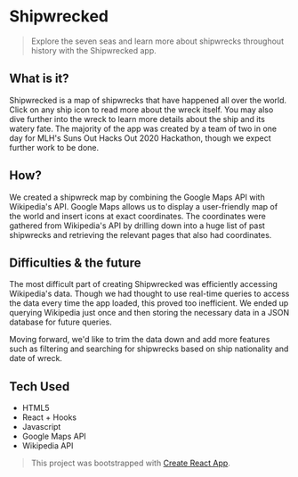 # Shipwrecked
> Explore the seven seas and learn more about shipwrecks throughout history with the Shipwrecked app. 

## What is it? 

Shipwrecked is a map of shipwrecks that have happened all over the world. Click on any ship icon to read more about the wreck itself. You may also dive further into the wreck to learn more details about the ship and its watery fate. The majority of the app was created by a team of two in one day for MLH's Suns Out Hacks Out 2020 Hackathon, though we expect further work to be done.

## How?

We created a shipwreck map by combining the Google Maps API with Wikipedia's API. Google Maps allows us to display a user-friendly map of the world and insert icons at exact coordinates. The coordinates were gathered from Wikipedia's API by drilling down into a huge list of past shipwrecks and retrieving the relevant pages that also had coordinates.

## Difficulties & the future

The most difficult part of creating Shipwrecked was efficiently accessing Wikipedia's data. Though we had thought to use real-time queries to access the data every time the app loaded, this proved too inefficient. We ended up querying Wikipedia just once and then storing the necessary data in a JSON database for future queries.

Moving forward, we'd like to trim the data down and add more features such as filtering and searching for shipwrecks based on ship nationality and date of wreck. 

## Tech Used
* HTML5
* React + Hooks
* Javascript
* Google Maps API
* Wikipedia API

> This project was bootstrapped with [Create React App](https://github.com/facebook/create-react-app).